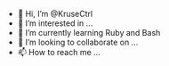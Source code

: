 - 👋 Hi, I’m @KruseCtrl
- 👀 I’m interested in ...
- 🌱 I’m currently learning Ruby and Bash
- 💞️ I’m looking to collaborate on ...
- 📫 How to reach me ...

<!---
KruseCtrl/KruseCtrl is a ✨ special ✨ repository because its `README.md` (this file) appears on your GitHub profile.
You can click the Preview link to take a look at your changes.
--->
